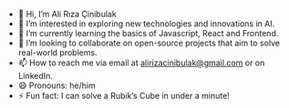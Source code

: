 - 👋 Hi, I’m Ali Rıza Çinibulak
- 👀 I’m interested in exploring new technologies and innovations in AI.
- 🌱 I’m currently learning the basics of Javascript, React and Frontend.
- 💞️ I’m looking to collaborate on open-source projects that aim to solve real-world problems.
- 📫 How to reach me via email at alirizacinibulak@gmail.com or on LinkedIn.
- 😄 Pronouns: he/him
- ⚡ Fun fact: I can solve a Rubik’s Cube in under a minute!

<!---
alirizacinibulakk/alirizacinibulakk is a ✨ special ✨ repository because its `README.md` (this file) appears on your GitHub profile.
You can click the Preview link to take a look at your changes.
--->
